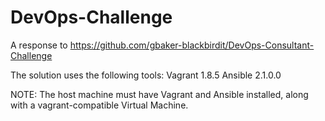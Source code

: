 # DevOps-Challenge
A response to https://github.com/gbaker-blackbirdit/DevOps-Consultant-Challenge


The solution uses the following tools: 
Vagrant 1.8.5 
Ansible 2.1.0.0 

NOTE: The host machine must have Vagrant and Ansible installed, along with a vagrant-compatible Virtual Machine.

